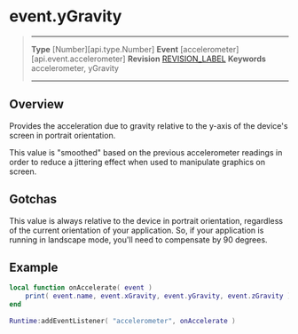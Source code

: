 
# event.yGravity

> --------------------- ------------------------------------------------------------------------------------------
> __Type__              [Number][api.type.Number]
> __Event__             [accelerometer][api.event.accelerometer]
> __Revision__          [REVISION_LABEL](REVISION_URL)
> __Keywords__          accelerometer, yGravity
> --------------------- ------------------------------------------------------------------------------------------

## Overview

Provides the acceleration due to gravity relative to the y-axis of the device's screen in portrait orientation.

This value is "smoothed" based on the previous accelerometer readings in order to reduce a jittering effect when used to manipulate graphics on screen.

## Gotchas

This value is always relative to the device in portrait orientation, regardless of the current orientation of your application. So, if your application is running in landscape mode, you'll need to compensate by 90 degrees.

## Example
 
``````lua
local function onAccelerate( event )
    print( event.name, event.xGravity, event.yGravity, event.zGravity )
end
 
Runtime:addEventListener( "accelerometer", onAccelerate )
``````

